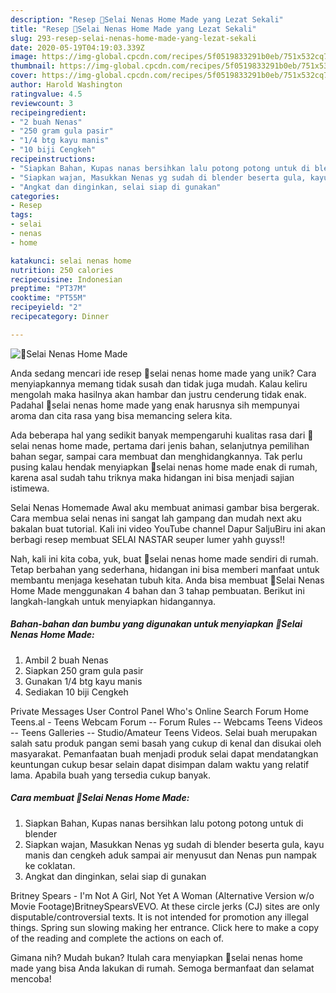 ```yaml
---
description: "Resep 🍂Selai Nenas Home Made yang Lezat Sekali"
title: "Resep 🍂Selai Nenas Home Made yang Lezat Sekali"
slug: 293-resep-selai-nenas-home-made-yang-lezat-sekali
date: 2020-05-19T04:19:03.339Z
image: https://img-global.cpcdn.com/recipes/5f0519833291b0eb/751x532cq70/🍂selai-nenas-home-made-foto-resep-utama.jpg
thumbnail: https://img-global.cpcdn.com/recipes/5f0519833291b0eb/751x532cq70/🍂selai-nenas-home-made-foto-resep-utama.jpg
cover: https://img-global.cpcdn.com/recipes/5f0519833291b0eb/751x532cq70/🍂selai-nenas-home-made-foto-resep-utama.jpg
author: Harold Washington
ratingvalue: 4.5
reviewcount: 3
recipeingredient:
- "2 buah Nenas"
- "250 gram gula pasir"
- "1/4 btg kayu manis"
- "10 biji Cengkeh"
recipeinstructions:
- "Siapkan Bahan, Kupas nanas bersihkan lalu potong potong untuk di blender"
- "Siapkan wajan, Masukkan Nenas yg sudah di blender beserta gula, kayu manis dan cengkeh aduk sampai air menyusut dan Nenas pun nampak ke coklatan."
- "Angkat dan dinginkan, selai siap di gunakan"
categories:
- Resep
tags:
- selai
- nenas
- home

katakunci: selai nenas home 
nutrition: 250 calories
recipecuisine: Indonesian
preptime: "PT37M"
cooktime: "PT55M"
recipeyield: "2"
recipecategory: Dinner

---
```



![🍂Selai Nenas Home Made](https://img-global.cpcdn.com/recipes/5f0519833291b0eb/751x532cq70/🍂selai-nenas-home-made-foto-resep-utama.jpg)

Anda sedang mencari ide resep 🍂selai nenas home made yang unik? Cara menyiapkannya memang tidak susah dan tidak juga mudah. Kalau keliru mengolah maka hasilnya akan hambar dan justru cenderung tidak enak. Padahal 🍂selai nenas home made yang enak harusnya sih mempunyai aroma dan cita rasa yang bisa memancing selera kita.

Ada beberapa hal yang sedikit banyak mempengaruhi kualitas rasa dari 🍂selai nenas home made, pertama dari jenis bahan, selanjutnya pemilihan bahan segar, sampai cara membuat dan menghidangkannya. Tak perlu pusing kalau hendak menyiapkan 🍂selai nenas home made enak di rumah, karena asal sudah tahu triknya maka hidangan ini bisa menjadi sajian istimewa.

Selai Nenas Homemade Awal aku membuat animasi gambar bisa bergerak. Cara membua selai nenas ini sangat lah gampang dan mudah next aku bakalan buat tutorial. Kali ini video YouTube channel Dapur SaljuBiru ini akan berbagi resep membuat SELAI NASTAR seuper lumer yahh guyss!!


Nah, kali ini kita coba, yuk, buat 🍂selai nenas home made sendiri di rumah. Tetap berbahan yang sederhana, hidangan ini bisa memberi manfaat untuk membantu menjaga kesehatan tubuh kita. Anda bisa membuat 🍂Selai Nenas Home Made menggunakan 4 bahan dan 3 tahap pembuatan. Berikut ini langkah-langkah untuk menyiapkan hidangannya.

<!--inarticleads1-->

##### Bahan-bahan dan bumbu yang digunakan untuk menyiapkan 🍂Selai Nenas Home Made:

1. Ambil 2 buah Nenas
1. Siapkan 250 gram gula pasir
1. Gunakan 1/4 btg kayu manis
1. Sediakan 10 biji Cengkeh


Private Messages User Control Panel Who&#39;s Online Search Forum Home Teens.al - Teens Webcam Forum -- Forum Rules -- Webcams Teens Videos -- Teens Galleries -- Studio/Amateur Teens Videos. Selai buah merupakan salah satu produk pangan semi basah yang cukup di kenal dan disukai oleh masyarakat. Pemanfaatan buah menjadi produk selai dapat mendatangkan keuntungan cukup besar selain dapat disimpan dalam waktu yang relatif lama. Apabila buah yang tersedia cukup banyak. 

<!--inarticleads2-->

##### Cara membuat 🍂Selai Nenas Home Made:

1. Siapkan Bahan, Kupas nanas bersihkan lalu potong potong untuk di blender
1. Siapkan wajan, Masukkan Nenas yg sudah di blender beserta gula, kayu manis dan cengkeh aduk sampai air menyusut dan Nenas pun nampak ke coklatan.
1. Angkat dan dinginkan, selai siap di gunakan


Britney Spears - I&#39;m Not A Girl, Not Yet A Woman (Alternative Version w/o Movie Footage)BritneySpearsVEVO. At these circle jerks (CJ) sites are only disputable/controversial texts. It is not intended for promotion any illegal things. Spring sun slowing making her entrance. Click here to make a copy of the reading and complete the actions on each of. 

Gimana nih? Mudah bukan? Itulah cara menyiapkan 🍂selai nenas home made yang bisa Anda lakukan di rumah. Semoga bermanfaat dan selamat mencoba!

